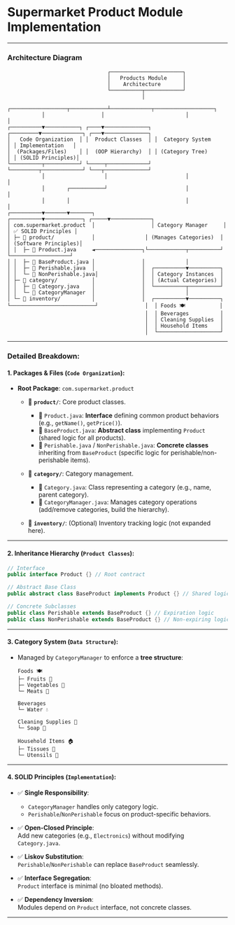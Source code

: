# Supermarket Product Module Implementation

---

### Architecture Diagram
```
                                ┌───────────────────────┐
                                │   Products Module     │
                                │    Architecture       │
                                └──────────┬────────────┘
                                           │
           ┌──────────────────┬────────────┴─────────────┬───────────────────┐
           │                  │                          │                   │
┌──────────▼───────────┐ ┌────▼──────────────┐ ┌─────────▼─────────────┐ ┌───▼──────────────┐
│   Code Organization  │ │  Product Classes  │ │  Category System      │ │ Implementation   │
│  (Packages/Files)    │ │  (OOP Hierarchy)  │ │ (Category Tree)       │ │ (SOLID Principles)│
└──────────┬───────────┘ └─────┬─────────────┘ └─────────┬─────────────┘ └───┬──────────────┘
           │                   │                         │                    │
           │       ┌───────────┘                         │                    │
           │       │                                     │                    │
┌──────────▼───────▼───────┐                  ┌──────────▼────────────┐ ┌─────▼─────────────┐
│ com.supermarket.product  │                  │ Category Manager     │  │ ✅ SOLID Principles │
│ ├─ 📁 product/            │                │ (Manages Categories)  │ │ (Software Principles)│
│ │  ├─ 📄 Product.java     ◄───────────────┐└────────────┬──────────┘ └───────────────────┘
│ │  ├─ 📄 BaseProduct.java │               │             │
│ │  ├─ 📄 Perishable.java  │               │  ┌──────────▼──────────┐
│ │  └─ 📄 NonPerishable.java│              │  │ Category Instances  │
│ ├─ 📁 category/           │               │  │ (Actual Categories) │
│ │  ├─ 📄 Category.java    │               │  └──────────┬──────────┘
│ │  └─ 📄 CategoryManager  │               │             │
│ └─ 📁 inventory/          │               │  ┌──────────▼──────────┐
└───────────────────────────┘               │  │ Foods 🍽️           │
                                            │  │ Beverages          │
                                            │  │ Cleaning Supplies  │
                                            │  │ Household Items    │
                                            │  └────────────────────┘
```

---

### Detailed Breakdown:

#### 1. **Packages & Files** (`Code Organization`):
- **Root Package**: `com.supermarket.product`
  - 📁 **`product/`**: Core product classes.
    - 📄 `Product.java`: **Interface** defining common product behaviors (e.g., `getName()`, `getPrice()`).
    - 📄 `BaseProduct.java`: **Abstract class** implementing `Product` (shared logic for all products).
    - 📄 `Perishable.java` / `NonPerishable.java`: **Concrete classes** inheriting from `BaseProduct` (specific logic for perishable/non-perishable items).
  
  - 📁 **`category/`**: Category management.
    - 📄 `Category.java`: Class representing a category (e.g., name, parent category).
    - 📄 `CategoryManager.java`: Manages category operations (add/remove categories, build the hierarchy).

  - 📁 **`inventory/`**: (Optional) Inventory tracking logic (not expanded here).

---

#### 2. **Inheritance Hierarchy** (`Product Classes`):
```java
// Interface
public interface Product {} // Root contract

// Abstract Base Class
public abstract class BaseProduct implements Product {} // Shared logic

// Concrete Subclasses
public class Perishable extends BaseProduct {} // Expiration logic
public class NonPerishable extends BaseProduct {} // Non-expiring logic
```

---

#### 3. **Category System** (`Data Structure`):
- Managed by `CategoryManager` to enforce a **tree structure**:
  ```
  Foods 🍽️
  ├─ Fruits 🍎
  ├─ Vegetables 🥕
  └─ Meats 🥩
  
  Beverages
  └─ Water 💧
  
  Cleaning Supplies 🧹
  └─ Soap 🧼
  
  Household Items 🏠
  ├─ Tissues 🧻
  └─ Utensils 🍴
  ```

---

#### 4. **SOLID Principles** (`Implementation`):
- ✅ **Single Responsibility**:  
  - `CategoryManager` handles only category logic.  
  - `Perishable`/`NonPerishable` focus on product-specific behaviors.  

- ✅ **Open-Closed Principle**:  
  Add new categories (e.g., `Electronics`) without modifying `Category.java`.

- ✅ **Liskov Substitution**:  
  `Perishable`/`NonPerishable` can replace `BaseProduct` seamlessly.

- ✅ **Interface Segregation**:  
  `Product` interface is minimal (no bloated methods).

- ✅ **Dependency Inversion**:  
  Modules depend on `Product` interface, not concrete classes.

---